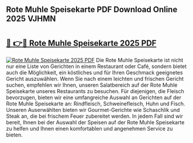 ## Rote Muhle Speisekarte PDF Download Online 2025 VJHMN

# <h2><a href="http://gc91wo.nevu.top/?p=Rote+Muhle+Speisekarte">🔗 👉🔴 Rote Muhle Speisekarte 2025 PDF</a></h2>

[![Rote Muhle Speisekarte 2025 PDF](https://i.imgur.com/dBaPXMq.png)](http://gc91wo.nevu.top/?p=Rote+Muhle+Speisekarte)
Die Rote Muhle Speisekarte ist nicht nur eine Liste von Gerichten in einem Restaurant oder Café, sondern bietet auch die Möglichkeit, ein köstliches und für Ihren Geschmack geeignetes Gericht auszuwählen. Wenn Sie nach einem leichten und frischen Gericht suchen, empfehlen wir Ihnen, unseren Salatbereich auf der Rote Muhle Speisekarte unseres Restaurants zu besuchen. Für diejenigen, die Fleisch bevorzugen, bieten wir eine umfangreiche Auswahl an Gerichten auf der Rote Muhle Speisekarte an: Rindfleisch, Schweinefleisch, Huhn und Fisch. Unseren Auserwählten bieten wir Gourmet-Gerichte wie Schaschlik und Steak an, die bei frischem Feuer zubereitet werden. In jedem Fall sind wir bereit, Ihnen bei der Auswahl der Speisen auf der Rote Muhle Speisekarte zu helfen und Ihnen einen komfortablen und angenehmen Service zu bieten.
